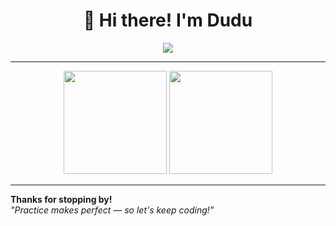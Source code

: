 <h1 align="center">👋 Hi there! I'm Dudu</h1>
<p align="center">
  <img src="https://readme-typing-svg.demolab.com/?lines=Developer+in+progress;Passionate+about+technology;Learning+something+new+every+day!;Bora+cuidar!" />
</p>

---


<p align="center">
  <img src="https://github-readme-stats.vercel.app/api?username=Dudu-2007&show_icons=true&theme=radical" height="165">
  <img src="https://github-readme-stats.vercel.app/api/top-langs/?username=Dudu-2007&layout=compact&theme=radical" height="165">
</p>



---


  <b>Thanks for stopping by! </b><br>
  <i>"Practice makes perfect — so let's keep coding!"</i>
</p>
